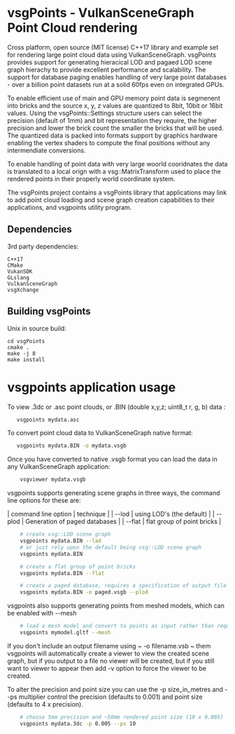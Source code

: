 # vsgPoints - VulkanSceneGraph Point Cloud rendering

Cross platform, open source (MIT license) C++17 library and example set for rendering large point cloud data using VulkanSceneGraph. vsgPoints provides support for generating hieracical LOD and pagaed LOD scene graph hierachy to provide excellent performance and scalability. The support for database paging enables handling of very large point databases - over a billion point datasets run at a solid 60fps even on integrated GPUs.

To enable efficient use of main and GPU memory point data is segmenent into bricks and the source x, y, z values are quantized to 8bit, 10bit or 16bit values. Using the vsgPoints::Settings structure users can select the precision (default of 1mm) and bit representation they require, the higher precision and lower the brick count the smaller the bricks that will be used. The quantized data is packed into formats support by graphics hardware enabling the vertex shaders to compute the final positions without any intermendiate conversions.

To enable handling of point data with very large woorld cooridnates the data is translated to a local orign with a vsg::MatrixTransform used to place the rendered points in their properly world coordinate system.

The vsgPoints project contains a vsgPoints library that applications may link to add point cloud loading and scene graph creation capabilities to their applications, and vsgpoints utility program.

## Dependencies

3rd party dependencies:

    C++17
    CMake
    VukanSDK
    GLslang
    VulkanSceneGraph
    vsgXchange

## Building vsgPoints

Unix in source build:

    cd vsgPoints
    cmake .
    make -j 8
    make install

# vsgpoints application usage

To view .3dc or .asc point clouds, or .BIN (double x,y,z; uint8_t r, g, b) data :

~~~ sh
   vsgpoints mydata.asc
~~~~

To convert point cloud data to VulkanSceneGraph native format:

~~~ sh
   vsgpoints mydata.BIN -o mydata.vsgb
~~~~

Once you have converted to native .vsgb format you can load the data in any VulkanSceneGraph application:

~~~ sh
    vsgviewer mydata.vsgb
~~~

vsgpoints supports generating scene graphs in three ways, the command line options for these are:

| command line option | technique |
| --lod | using LOD's (the default) |
| --plod | Generation of paged databases |
| --flat |  flat group of point bricks |

~~~ sh
    # create vsg::LOD scene graph
    vsgpoints mydata.BIN --lad
    # or just rely upon the default being vsg::LOD scene graph
    vsgpoints mydata.BIN

    # create a flat group of point bricks
    vsgpoints mydata.BIN --flat

    # create a paged database, requires a specification of output file
    vsgpoints mydata.BIN -o paged.vsgb --plod
~~~

vsgpoints also supports generating points from meshed models, which can be enabled with --mesh

~~~ sh
    # load a mesh model and convert to points as input rather than required loading of points data.
    vsgpoints mymodel.gltf --mesh
~~~

If you don't include an output filename using ~ -o filename.vsb ~ them vsgpoints will automatically create a viewer to view the created scene graph, but if you output to a file no viewer will be created, but if you still want to viewer to appear then add -v option to force the viewer to be created.

To alter the precision and point size you can use the -p size_in_metres and --ps multiplier control the precision (defaults to 0.001) and point size (defaults to 4 x precision).

~~~ sh
    # choose 5mm precision and ~50mm rendered point size (10 x 0.005)
    vsgpoints mydata.3dc -p 0.005 --ps 10
~~~
